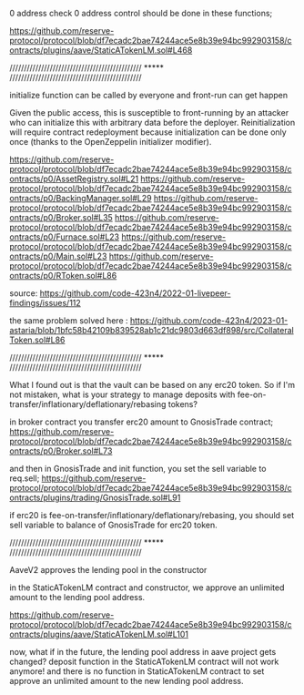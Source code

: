 0 address check
0 address control should be done in these functions;

https://github.com/reserve-protocol/protocol/blob/df7ecadc2bae74244ace5e8b39e94bc992903158/contracts/plugins/aave/StaticATokenLM.sol#L468

////////////////////////////////////////////// ***** //////////////////////////////////////////////

initialize function can be called by everyone and front-run can get happen

Given the public access, this is susceptible to front-running by an attacker who can initialize this with arbitrary data before the deployer. Reinitialization will require contract redeployment because initialization can be done only once (thanks to the OpenZeppelin initializer modifier).

https://github.com/reserve-protocol/protocol/blob/df7ecadc2bae74244ace5e8b39e94bc992903158/contracts/p0/AssetRegistry.sol#L21
https://github.com/reserve-protocol/protocol/blob/df7ecadc2bae74244ace5e8b39e94bc992903158/contracts/p0/BackingManager.sol#L29
https://github.com/reserve-protocol/protocol/blob/df7ecadc2bae74244ace5e8b39e94bc992903158/contracts/p0/Broker.sol#L35
https://github.com/reserve-protocol/protocol/blob/df7ecadc2bae74244ace5e8b39e94bc992903158/contracts/p0/Furnace.sol#L23
https://github.com/reserve-protocol/protocol/blob/df7ecadc2bae74244ace5e8b39e94bc992903158/contracts/p0/Main.sol#L23
https://github.com/reserve-protocol/protocol/blob/df7ecadc2bae74244ace5e8b39e94bc992903158/contracts/p0/RToken.sol#L86

source:
https://github.com/code-423n4/2022-01-livepeer-findings/issues/112

the same problem solved here :
https://github.com/code-423n4/2023-01-astaria/blob/1bfc58b42109b839528ab1c21dc9803d663df898/src/CollateralToken.sol#L86

////////////////////////////////////////////// ***** //////////////////////////////////////////////


What I found out is that the vault can be based on any erc20 token. So if I'm not mistaken, what is your strategy to manage deposits with fee-on-transfer/inflationary/deflationary/rebasing tokens?

in broker contract you transfer erc20 amount to GnosisTrade contract;
https://github.com/reserve-protocol/protocol/blob/df7ecadc2bae74244ace5e8b39e94bc992903158/contracts/p0/Broker.sol#L73

and then in GnosisTrade and init function, you set the sell variable to req.sell; 
https://github.com/reserve-protocol/protocol/blob/df7ecadc2bae74244ace5e8b39e94bc992903158/contracts/plugins/trading/GnosisTrade.sol#L91

if erc20 is fee-on-transfer/inflationary/deflationary/rebasing, you should set sell variable to balance of GnosisTrade for erc20 token.

////////////////////////////////////////////// ***** //////////////////////////////////////////////

AaveV2 approves the lending pool in the constructor

in the StaticATokenLM contract and constructor, we approve an unlimited amount to the lending pool address.

https://github.com/reserve-protocol/protocol/blob/df7ecadc2bae74244ace5e8b39e94bc992903158/contracts/plugins/aave/StaticATokenLM.sol#L101

now, what if in the future, the lending pool address in aave project gets changed? 
deposit function in the StaticATokenLM contract will not work anymore! and there is no function in StaticATokenLM  contract to set approve an unlimited amount to the new lending pool address.